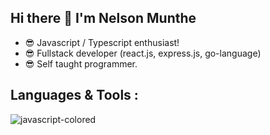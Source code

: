 ## Hi there 👋 I'm Nelson Munthe

- 😎 Javascript /  Typescript enthusiast!
- 😎 Fullstack developer (react.js, express.js, go-language) 
- 😎 Self taught programmer.

## Languages & Tools :
![javascript-colored](https://github.com/user-attachments/assets/af8b5306-dd6b-46e0-85ac-39e84086ded6)


<!--
**nelsonmunthe/nelsonmunthe** is a ✨ _special_ ✨ repository because its `README.md` (this file) appears on your GitHub profile.

Here are some ideas to get you started:

- 🔭 I’m currently working on ...
- 🌱 I’m currently learning ...
- 👯 I’m looking to collaborate on ...
- 🤔 I’m looking for help with ...
- 💬 Ask me about ...
- 📫 How to reach me: ...
- 😄 Pronouns: ...
- ⚡ Fun fact: ...
-->

